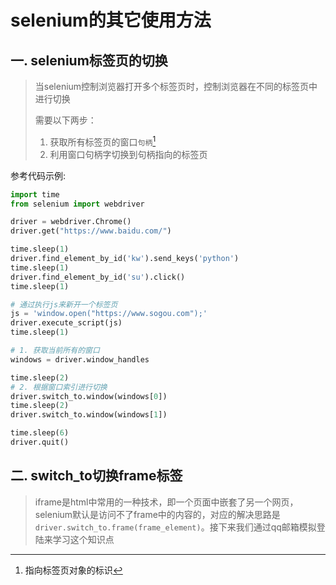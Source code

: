 # selenium的其它使用方法

## 一. selenium标签页的切换

> 当selenium控制浏览器打开多个标签页时，控制浏览器在不同的标签页中进行切换
>
> 需要以下两步：
>
> 1. 获取所有标签页的窗口`句柄`[^1]
> 2. 利用窗口句柄字切换到句柄指向的标签页

参考代码示例:

```python
import time
from selenium import webdriver

driver = webdriver.Chrome()
driver.get("https://www.baidu.com/")

time.sleep(1)
driver.find_element_by_id('kw').send_keys('python')
time.sleep(1)
driver.find_element_by_id('su').click()
time.sleep(1)

# 通过执行js来新开一个标签页
js = 'window.open("https://www.sogou.com");'
driver.execute_script(js)
time.sleep(1)

# 1. 获取当前所有的窗口
windows = driver.window_handles

time.sleep(2)
# 2. 根据窗口索引进行切换
driver.switch_to.window(windows[0])
time.sleep(2)
driver.switch_to.window(windows[1])

time.sleep(6)
driver.quit()
```

[^1]: 指向标签页对象的标识

## 二. switch_to切换frame标签

> iframe是html中常用的一种技术，即一个页面中嵌套了另一个网页，selenium默认是访问不了frame中的内容的，对应的解决思路是`driver.switch_to.frame(frame_element)`。接下来我们通过qq邮箱模拟登陆来学习这个知识点